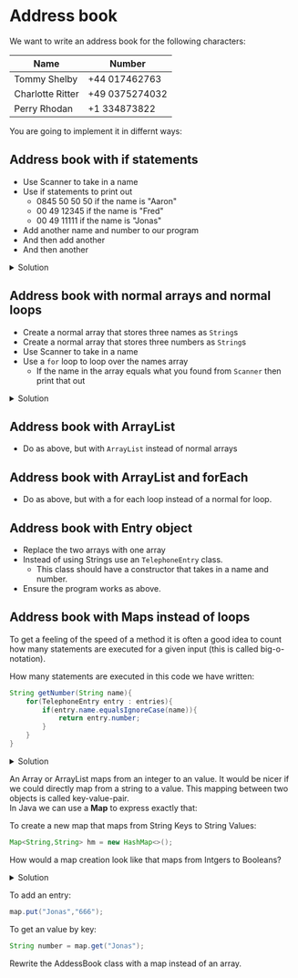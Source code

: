 # Address book

We want to write an address book for the following characters: 

Name | Number
-----|-------
Tommy Shelby|+44 017462763
Charlotte Ritter|+49 0375274032
Perry Rhodan | +1 334873822

You are going to implement it in differnt ways:

## Address book with if statements

* Use Scanner to take in a name
* Use if statements to print out
   * 0845 50 50 50 if the name is "Aaron"
   * 00 49 12345 if the name is "Fred"
   * 00 49 11111 if the name is "Jonas"
* Add another name and number to our program
* And then add another
* And then another

<details>
  <summary>Solution</summary>
	
```java
package com.redi;

import java.util.Scanner;

public class Main {

    public static void main(String[] args) {
        Scanner scanner = new Scanner(System.in);
        String name = scanner.next();

        if(name.equalsIgnoreCase("Aaron")) {
            System.out.println("0845 50 50 50");
        } else if(name.equalsIgnoreCase("Fred")) {
            System.out.println("00 49 5000");
        } else if(name.equalsIgnoreCase("Jonas")) {
            System.out.println("666");
        }
	// ADD MORE!

    }
}
```
</details>

## Address book with normal arrays and normal loops

* Create a normal array that stores three names as `String`s
* Create a normal array that stores three numbers as `String`s
* Use Scanner to take in a name
* Use a `for` loop to loop over the names array
  * If the name in the array equals what you found from `Scanner` then print that out

<details>
  <summary>Solution</summary>
	
```
package com.redi;

import java.util.ArrayList;
import java.util.Map;
import java.util.Scanner;

public class Main {


    // 1. Introduce the syntax for normal arrays (1. type then brackets, 2. new then type then brackets with a number in them)
    // 2. Get them to write a program that does nothing except has an  array type of string (name, number, name, number...)
    //    (express the array size must be the size of list items plus one)
    // 3. Get someone up on the board to write a for loop - help them
    // 4. Get them to write a for loop that looks for a name
    // 5. Say we now only need to change the array, not write more code, more if statements
    // 6. Talk about what happens if we increase the array size (but not the actual arrays) (i.e. talk about null crashes)
    //  (quickly get show null checking, then intialising the array with blank values)

    public static void main(String[] args) {
        Scanner scanner = new Scanner(System.in);
        String name = scanner.next();

        String[] entries = new String[6];
        entries[0] = "Aaron";
        entries[1] = "0845 50 50 50";
        entries[2] = "Fred";
        entries[3] = "00 49 12345";
        entries[4] = "Jonas";
        entries[5] = "666";

        for(int i = 0; i < entries.length; i++) {
            if(entries[i].equalsIgnoreCase(name)) {
               System.out.println("Number: " + entries[i+1]);
            }
        }
    }
}
```
</details>

## Address book with ArrayList

* Do as above, but with `ArrayList` instead of normal arrays

## Address book with ArrayList and forEach

* Do as above, but with a for each loop instead of a normal for loop.

## Address book with Entry object

* Replace the two arrays with one array
* Instead of using Strings use an `TelephoneEntry` class. 
  * This class should have a constructor that takes in a name and number.
* Ensure the program works as above.

## Address book with Maps instead of loops
To get a feeling of the speed of a method it is often a good idea to count how many statements are executed for a given input (this is called big-o-notation).

How many statements are executed in this code we have written:

```java
String getNumber(String name){
    for(TelephoneEntry entry : entries){
    	if(entry.name.equalsIgnoreCase(name)){
    		return entry.number;
    	}
    }
}
```

<details>
  <summary>Solution</summary>
	If the name we are seaching for is at the end of the list we are have to search the complete list. Right now this is not so bad because we only have a few entries but if we want to do a phone book for all germans it might get slow.
</details>

An Array or ArrayList maps from an integer to an value. It would be nicer if we could directly map from a string to a value. This mapping between two objects is called key-value-pair.  
In Java we can use a **Map** to express exactly that:

To create a new map that maps from String Keys to String Values:

```java
Map<String,String> hm = new HashMap<>(); 
```

How would a map creation look like that maps from Intgers to Booleans?
<details>
  <summary>Solution</summary>
  
```java
Map<Integer,Boolean> hm = new HashMap<>(); 
```
</details>

To add an entry:

```java
map.put("Jonas","666");  
```
 
To get an value by key:

```java
String number = map.get("Jonas");  
```

Rewrite the AddessBook class with a map instead of an array.







